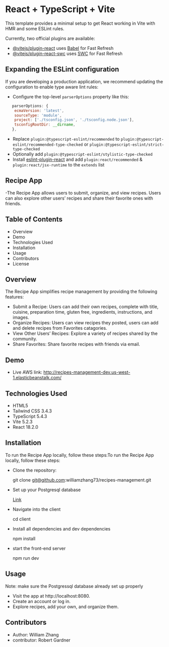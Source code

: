 # React + TypeScript + Vite

This template provides a minimal setup to get React working in Vite with HMR and some ESLint rules.

Currently, two official plugins are available:

- [@vitejs/plugin-react](https://github.com/vitejs/vite-plugin-react/blob/main/packages/plugin-react/README.md) uses [Babel](https://babeljs.io/) for Fast Refresh
- [@vitejs/plugin-react-swc](https://github.com/vitejs/vite-plugin-react-swc) uses [SWC](https://swc.rs/) for Fast Refresh

## Expanding the ESLint configuration

If you are developing a production application, we recommend updating the configuration to enable type aware lint rules:

- Configure the top-level `parserOptions` property like this:

```js
   parserOptions: {
    ecmaVersion: 'latest',
    sourceType: 'module',
    project: ['./tsconfig.json', './tsconfig.node.json'],
    tsconfigRootDir: __dirname,
   },
```

- Replace `plugin:@typescript-eslint/recommended` to `plugin:@typescript-eslint/recommended-type-checked` or `plugin:@typescript-eslint/strict-type-checked`
- Optionally add `plugin:@typescript-eslint/stylistic-type-checked`
- Install [eslint-plugin-react](https://github.com/jsx-eslint/eslint-plugin-react) and add `plugin:react/recommended` & `plugin:react/jsx-runtime` to the `extends` list

## Recipe App

-The Recipe App allows users to submit, organize, and view recipes. Users can also explore other users’ recipes and share their favorite ones with friends.

## Table of Contents

- Overview
- Demo
- Technologies Used
- Installation
- Usage
- Contributors
- License

## Overview

The Recipe App simplifies recipe management by providing the following features:

- Submit a Recipe: Users can add their own recipes, complete with title, cuisine, preparation time, gluten free, ingredients, instructions, and images.
- Organize Recipes: Users can view recipes they posted, users can add and delete recipes from Favorites catagories.
- View Other Users’ Recipes: Explore a variety of recipes shared by the community.
- Share Favorites: Share favorite recipes with friends via email.

## Demo

- Live AWS link: http://recipes-management-dev.us-west-1.elasticbeanstalk.com/

## Technologies Used

- HTML5
- Tailwind CSS 3.4.3
- TypeScript 5.4.3
- Vite 5.2.3
- React 18.2.0

## Installation

To run the Recipe App locally, follow these steps:To run the Recipe App locally, follow these steps:

- Clone the repository:

  git clone git@github.com:williamzhang73/recipes-management.git

- Set up your Postgresql database

  [Link](../README.md)

- Navigate into the client

  cd client

- Install all dependencies and dev dependencies

  npm install

- start the front-end server

  npm run dev

## Usage

Note: make sure the Postgressql database already set up properly

- Visit the app at http://localhost:8080.
- Create an account or log in.
- Explore recipes, add your own, and organize them.

## Contributors

- Author: William Zhang
- contributor: Robert Gardner
